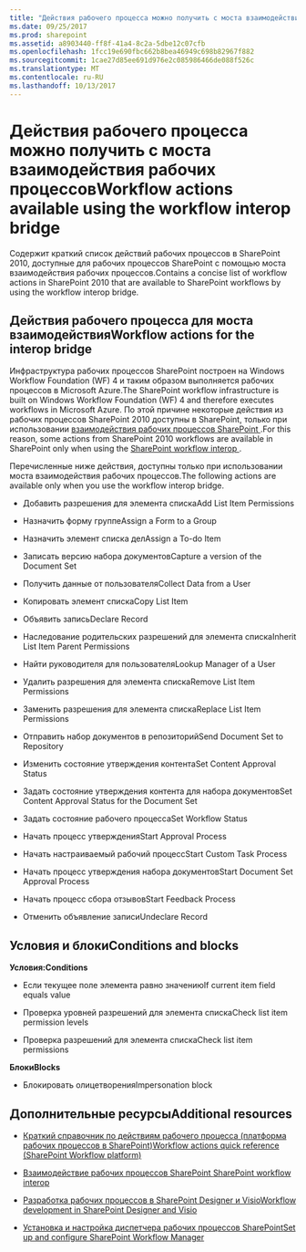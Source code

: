 ```yaml
---
title: "Действия рабочего процесса можно получить с моста взаимодействия рабочих процессов"
ms.date: 09/25/2017
ms.prod: sharepoint
ms.assetid: a8903440-ff8f-41a4-8c2a-5dbe12c07cfb
ms.openlocfilehash: 1fcc19e690fbc662b8bea46949c698b82967f882
ms.sourcegitcommit: 1cae27d85ee691d976e2c085986466de088f526c
ms.translationtype: MT
ms.contentlocale: ru-RU
ms.lasthandoff: 10/13/2017
---
```

# <a name="workflow-actions-available-using-the-workflow-interop-bridge"></a><span data-ttu-id="40a4a-102">Действия рабочего процесса можно получить с моста взаимодействия рабочих процессов</span><span class="sxs-lookup"><span data-stu-id="40a4a-102">Workflow actions available using the workflow interop bridge</span></span>
<span data-ttu-id="40a4a-103">Содержит краткий список действий рабочих процессов в SharePoint 2010, доступные для рабочих процессов SharePoint с помощью моста взаимодействия рабочих процессов.</span><span class="sxs-lookup"><span data-stu-id="40a4a-103">Contains a concise list of workflow actions in SharePoint 2010 that are available to SharePoint workflows by using the workflow interop bridge.</span></span>
## <a name="workflow-actions-for-the-interop-bridge"></a><span data-ttu-id="40a4a-104">Действия рабочего процесса для моста взаимодействия</span><span class="sxs-lookup"><span data-stu-id="40a4a-104">Workflow actions for the interop bridge</span></span>
<span data-ttu-id="40a4a-105"><a name="bkm_wfactions"> </a></span><span class="sxs-lookup"><span data-stu-id="40a4a-105"><a name="bkm_wfactions"> </a></span></span>

<span data-ttu-id="40a4a-106">Инфраструктура рабочих процессов SharePoint построен на Windows Workflow Foundation (WF) 4 и таким образом выполняется рабочих процессов в Microsoft Azure.</span><span class="sxs-lookup"><span data-stu-id="40a4a-106">The SharePoint workflow infrastructure is built on Windows Workflow Foundation (WF) 4 and therefore executes workflows in Microsoft Azure.</span></span> <span data-ttu-id="40a4a-107">По этой причине некоторые действия из рабочих процессов SharePoint 2010 доступны в SharePoint, только при использовании [взаимодействия рабочих процессов SharePoint ](sharepoint-workflow-fundamentals.md#bkm_InteropBridge).</span><span class="sxs-lookup"><span data-stu-id="40a4a-107">For this reason, some actions from SharePoint 2010 workflows are available in SharePoint only when using the  [SharePoint workflow interop ](sharepoint-workflow-fundamentals.md#bkm_InteropBridge).</span></span> 
  
    
    
<span data-ttu-id="40a4a-108">Перечисленные ниже действия, доступны только при использовании моста взаимодействия рабочих процессов.</span><span class="sxs-lookup"><span data-stu-id="40a4a-108">The following actions are available only when you use the workflow interop bridge.</span></span>
  
    
    

- <span data-ttu-id="40a4a-109">Добавить разрешения для элемента списка</span><span class="sxs-lookup"><span data-stu-id="40a4a-109">Add List Item Permissions</span></span>
    
  
- <span data-ttu-id="40a4a-110">Назначить форму группе</span><span class="sxs-lookup"><span data-stu-id="40a4a-110">Assign a Form to a Group</span></span>
    
  
- <span data-ttu-id="40a4a-111">Назначить элемент списка дел</span><span class="sxs-lookup"><span data-stu-id="40a4a-111">Assign a To-do Item</span></span>
    
  
- <span data-ttu-id="40a4a-112">Записать версию набора документов</span><span class="sxs-lookup"><span data-stu-id="40a4a-112">Capture a version of the Document Set</span></span>
    
  
- <span data-ttu-id="40a4a-113">Получить данные от пользователя</span><span class="sxs-lookup"><span data-stu-id="40a4a-113">Collect Data from a User</span></span>
    
  
- <span data-ttu-id="40a4a-114">Копировать элемент списка</span><span class="sxs-lookup"><span data-stu-id="40a4a-114">Copy List Item</span></span>
    
  
- <span data-ttu-id="40a4a-115">Объявить запись</span><span class="sxs-lookup"><span data-stu-id="40a4a-115">Declare Record</span></span>
    
  
- <span data-ttu-id="40a4a-116">Наследование родительских разрешений для элемента списка</span><span class="sxs-lookup"><span data-stu-id="40a4a-116">Inherit List Item Parent Permissions</span></span>
    
  
- <span data-ttu-id="40a4a-117">Найти руководителя для пользователя</span><span class="sxs-lookup"><span data-stu-id="40a4a-117">Lookup Manager of a User</span></span>
    
  
- <span data-ttu-id="40a4a-118">Удалить разрешения для элемента списка</span><span class="sxs-lookup"><span data-stu-id="40a4a-118">Remove List Item Permissions</span></span>
    
  
- <span data-ttu-id="40a4a-119">Заменить разрешения для элемента списка</span><span class="sxs-lookup"><span data-stu-id="40a4a-119">Replace List Item Permissions</span></span>
    
  
- <span data-ttu-id="40a4a-120">Отправить набор документов в репозиторий</span><span class="sxs-lookup"><span data-stu-id="40a4a-120">Send Document Set to Repository</span></span>
    
  
- <span data-ttu-id="40a4a-121">Изменить состояние утверждения контента</span><span class="sxs-lookup"><span data-stu-id="40a4a-121">Set Content Approval Status</span></span>
    
  
- <span data-ttu-id="40a4a-122">Задать состояние утверждения контента для набора документов</span><span class="sxs-lookup"><span data-stu-id="40a4a-122">Set Content Approval Status for the Document Set</span></span>
    
  
- <span data-ttu-id="40a4a-123">Задать состояние рабочего процесса</span><span class="sxs-lookup"><span data-stu-id="40a4a-123">Set Workflow Status</span></span>
    
  
- <span data-ttu-id="40a4a-124">Начать процесс утверждения</span><span class="sxs-lookup"><span data-stu-id="40a4a-124">Start Approval Process</span></span>
    
  
- <span data-ttu-id="40a4a-125">Начать настраиваемый рабочий процесс</span><span class="sxs-lookup"><span data-stu-id="40a4a-125">Start Custom Task Process</span></span>
    
  
- <span data-ttu-id="40a4a-126">Начать процесс утверждения набора документов</span><span class="sxs-lookup"><span data-stu-id="40a4a-126">Start Document Set Approval Process</span></span>
    
  
- <span data-ttu-id="40a4a-127">Начать процесс сбора отзывов</span><span class="sxs-lookup"><span data-stu-id="40a4a-127">Start Feedback Process</span></span>
    
  
- <span data-ttu-id="40a4a-128">Отменить объявление записи</span><span class="sxs-lookup"><span data-stu-id="40a4a-128">Undeclare Record</span></span>
    
  

## <a name="conditions-and-blocks"></a><span data-ttu-id="40a4a-129">Условия и блоки</span><span class="sxs-lookup"><span data-stu-id="40a4a-129">Conditions and blocks</span></span>
<span data-ttu-id="40a4a-130"><a name="bkm_wfconditions"> </a></span><span class="sxs-lookup"><span data-stu-id="40a4a-130"><a name="bkm_wfconditions"> </a></span></span>

 <span data-ttu-id="40a4a-131">**Условия:**</span><span class="sxs-lookup"><span data-stu-id="40a4a-131">**Conditions**</span></span>
  
    
    

- <span data-ttu-id="40a4a-132">Если текущее поле элемента равно значению</span><span class="sxs-lookup"><span data-stu-id="40a4a-132">If current item field equals value</span></span>
    
  
- <span data-ttu-id="40a4a-133">Проверка уровней разрешений для элемента списка</span><span class="sxs-lookup"><span data-stu-id="40a4a-133">Check list item permission levels</span></span>
    
  
- <span data-ttu-id="40a4a-134">Проверка разрешений для элемента списка</span><span class="sxs-lookup"><span data-stu-id="40a4a-134">Check list item permissions</span></span>
    
  
 <span data-ttu-id="40a4a-135">**Блоки**</span><span class="sxs-lookup"><span data-stu-id="40a4a-135">**Blocks**</span></span>
  
    
    

- <span data-ttu-id="40a4a-136">Блокировать олицетворения</span><span class="sxs-lookup"><span data-stu-id="40a4a-136">Impersonation block</span></span>
    
  

## <a name="additional-resources"></a><span data-ttu-id="40a4a-137">Дополнительные ресурсы</span><span class="sxs-lookup"><span data-stu-id="40a4a-137">Additional resources</span></span>
<span data-ttu-id="40a4a-138"><a name="bkm_addlresources"> </a></span><span class="sxs-lookup"><span data-stu-id="40a4a-138"><a name="bkm_addlresources"> </a></span></span>


-  [<span data-ttu-id="40a4a-139">Краткий справочник по действиям рабочего процесса (платформа рабочих процессов в SharePoint)</span><span class="sxs-lookup"><span data-stu-id="40a4a-139">Workflow actions quick reference (SharePoint Workflow platform)</span></span>](workflow-actions-quick-reference-sharepoint-workflow-platform.md)
    
  
-  [<span data-ttu-id="40a4a-140">Взаимодействие рабочих процессов SharePoint </span><span class="sxs-lookup"><span data-stu-id="40a4a-140">SharePoint workflow interop </span></span>](sharepoint-workflow-fundamentals.md#bkm_InteropBridge)
    
  
-  [<span data-ttu-id="40a4a-141">Разработка рабочих процессов в SharePoint Designer и Visio</span><span class="sxs-lookup"><span data-stu-id="40a4a-141">Workflow development in SharePoint Designer and Visio</span></span>](workflow-development-in-sharepoint-designer-and-visio.md)
    
  
-  [<span data-ttu-id="40a4a-142">Установка и настройка диспетчера рабочих процессов SharePoint</span><span class="sxs-lookup"><span data-stu-id="40a4a-142">Set up and configure SharePoint Workflow Manager</span></span>](set-up-and-configure-sharepoint-workflow-manager.md)
    
  

